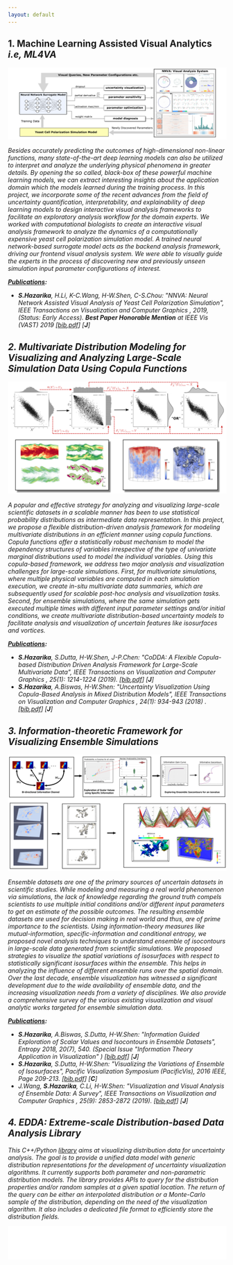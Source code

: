 ```yaml
---
layout: default
---
```


## 1. Machine Learning Assisted Visual Analytics <i>i.e, <i>ML4VA</i>

<img class="copula-image" src="images/nnva.png">

Besides accurately predicting the outcomes of high-dimensional non-linear functions, many state-of-the-art deep learning models can also be utilized to interpret and analyze the underlying physical phenomena in greater details. By opening the so called, <i>black-box</i> of these powerful machine learning models, we can extract interesting insights about the application domain which the models learned during the training process. In this project, we incorporate some of the recent advances from the field of <i>uncertainty quantification</i>, <i>interpretability</i>, and <i>explainability</i> of deep learning models to design interactive visual analysis frameworks to facilitate an exploratory analysis workflow for the domain experts. We worked with computational biologists to create an interactive visual analysis framework to analyze the dynamics of a computationally expensive <i>yeast cell polarization</i> simulation model. A trained <i>neural network-based surrogate model</i> acts as the backend analysis framework, driving our frontend visual analysis system. We were able to visually guide the experts in the process of discovering new and previously unseen simulation input parameter configurations of interest.  




<b><u>Publications</u>:</b> 
* <b>S.Hazarika</b>, H.Li, K-C.Wang, H-W.Shen, C-S.Chou: <i>"NNVA: Neural Network Assisted Visual Analysis of Yeast Cell Polarization Simulation"</i>, IEEE Transactions on Visualization and Computer Graphics , 2019, (Status: Early Access). <b>Best Paper Honorable Mention</b> at IEEE Vis (VAST) 2019 [[bib](bibtex/nnva.bib),[pdf](papers/nnva-2020.pdf)] [<b>J</b>]


## 2. Multivariate Distribution Modeling for Visualizing and Analyzing Large-Scale Simulation Data Using Copula Functions


<img class="copula-image" src="images/copula_full_1.png">

A popular and effective strategy for analyzing and visualizing large-scale scientific datasets in a scalable manner has been to use <i>statistical probability distributions</i> as intermediate data representation. In this project, we propose a flexible distribution-driven analysis framework for modeling multivariate distributions in an efficient manner using <i>copula functions</i>. Copula functions offer a statistically robust mechanism to model the dependency structures of variables irrespective of the type of univariate marginal distributions used to model the individual variables. Using this copula-based framework, we address two major analysis and visualization challenges for large-scale simulations. <i>First</i>, for multivariate simulations, where multiple physical variables are computed in each simulation execution, we create <i>in-situ</i> multivariate data summaries, which are subsequently used for scalable post-hoc analysis
and visualization tasks. <i>Second</i>, for ensemble simulations, where the same simulation gets executed multiple times with different input parameter settings and/or initial conditions, we create multivariate distribution-based uncertainty models to facilitate analysis and visualization of uncertain features like isosurfaces and vortices.


<b><u>Publications</u>:</b>
* <b>S.Hazarika</b>, S.Dutta, H-W.Shen, J-P.Chen: <i>"CoDDA: A Flexible Copula-based Distribution Driven Analysis Framework for Large-Scale Multivariate Data"</i>, IEEE Transactions on Visualization and Computer Graphics , 25(1): 1214-1224 (2019). [[bib](bibtex/codda.bib),[pdf](papers/codda-2019.pdf)] [<b>J</b>]
* <b>S.Hazarika</b>, A.Biswas, H-W.Shen: <i>"Uncertainty Visualization Using Copula-Based Analysis in Mixed Distribution Models"</i>, IEEE Transactions on Visualization and Computer Graphics , 24(1): 934-943 (2018) . [[bib](bibtex/copula.bib),[pdf](papers/copula-2018.pdf)] [<b>J</b>]


## 3. Information-theoretic Framework for Visualizing Ensemble Simulations

<img class="copula-image" src="images/ensemble_all.png">

Ensemble datasets are one of the primary sources of uncertain datasets in scientific studies. While modeling and measuring a real world phenomenon via simulations, the lack of knowledge regarding the ground truth compels scientists to use multiple initial conditions and/or different input parameters to get an estimate of the possible outcomes. The resulting ensemble datasets are used for decision making in real world and thus, are of prime importance to the scientists. Using information-theory measures like <i>mutual-information</i>, <i>specific-information</i> and <i>conditional entropy</i>, we proposed novel analysis techniques to understand ensemble of isocontours in large-scale data generated from scientific simulations. We proposed strategies to visualize the spatial variations of isosurfaces with respect to statistically significant isosurfaces within the ensemble. This helps in analyzing the influence of different ensemble runs over the spatial domain. Over the last decade, ensemble visualization has witnessed a significant development due to the wide availability of ensemble data, and the increasing visualization needs from a variety of disciplines. We also provide a comprehensive survey of the various existing visualization and visual analytic works targeted for ensemble simulation data. 

<b><u>Publications</u>:</b>
* <b>S.Hazarika</b>, A.Biswas, S.Dutta, H-W.Shen: <i>"Information Guided Exploration of Scalar Values and Isocontours in Ensemble Datasets"</i>, Entropy 2018, 20(7), 540. (Special Issue <i>"Information Theory Application in Visualization" </i>) [[bib](bibtex/entropy.bib),[pdf](papers/entropy-2018.pdf)] [<b>J</b>]
* <b>S.Hazarika</b>, S.Dutta, H-W.Shen: <i>"Visualizing the Variations of Ensemble of Isosurfaces"</i>, Pacific Visualization Symposium (PacificVis), 2016 IEEE, Page 209-213. [[bib](bibtex/isosurface_var.bib),[pdf]()] [<b>C</b>]
* J.Wang, <b>S.Hazarika</b>, C.Li, H-W.Shen: <i>"Visualization and Visual Analysis of Ensemble Data: A Survey"</i>, IEEE Transactions on Visualization and Computer Graphics , 25(9): 2853-2872 (2019). [[bib](bibtex/ens_survey.bib),[pdf]()] [<b>J</b>]


## 4. EDDA: Extreme-scale Distribution-based Data Analysis Library


This <i>C++/Python</i> [library](https://github.com/GRAVITYLab/edda) aims at visualizing distribution data for uncertainty analysis. The goal is to provide a unified data model with generic distribution representations for the development of uncertainty visualization algorithms. It currently supports both parameter and non-parametric distribution models. The library provides APIs to query for the distribution properties and/or random samples at a given spatial location. The return of the query can be either an interpolated distribution or a Monte-Carlo sample of the distribution, depending on the need of the visualization algorithm. It also includes a dedicated file format to efficiently store the distribution fields. 



<img class="halo-image" src="images/whitefooter.png">